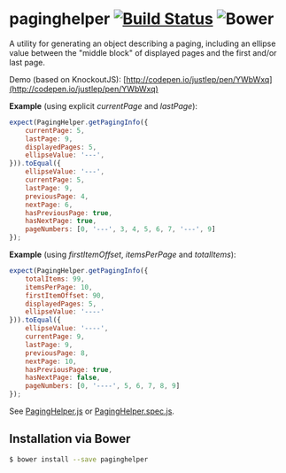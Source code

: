 # paginghelper [![Build Status](https://travis-ci.org/justlep/paginghelper.svg?branch=master)](https://travis-ci.org/justlep/paginghelper) ![Bower](https://img.shields.io/bower/v/paginghelper.svg)
A utility for generating an object describing a paging, including an ellipse value between the "middle block" of displayed pages and the first and/or last page. 

Demo (based on KnockoutJS): [http://codepen.io/justlep/pen/YWbWxq](http://codepen.io/justlep/pen/YWbWxq)

**Example** (using explicit *currentPage* and *lastPage*):
```javascript
expect(PagingHelper.getPagingInfo({
    currentPage: 5,
    lastPage: 9,
    displayedPages: 5,
    ellipseValue: '---',
})).toEqual({
    ellipseValue: '---',
    currentPage: 5,
    lastPage: 9,
    previousPage: 4,
    nextPage: 6,
    hasPreviousPage: true,
    hasNextPage: true,
    pageNumbers: [0, '---', 3, 4, 5, 6, 7, '---', 9]
});
```

**Example** (using *firstItemOffset*, *itemsPerPage* and *totalItems*):
```javascript
expect(PagingHelper.getPagingInfo({
    totalItems: 99,
    itemsPerPage: 10,
    firstItemOffset: 90,
    displayedPages: 5,
    ellipseValue: '----'
})).toEqual({
    ellipseValue: '----',
    currentPage: 9,
    lastPage: 9,
    previousPage: 8,
    nextPage: 10,
    hasPreviousPage: true,
    hasNextPage: false,
    pageNumbers: [0, '----', 5, 6, 7, 8, 9]
});
```

See [PagingHelper.js](./src/PagingHelper.js) or [PagingHelper.spec.js](./spec/PagingHelper.spec.js).

## Installation via Bower
```sh
$ bower install --save paginghelper
```


